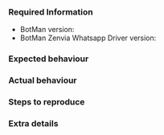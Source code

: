 <!-- If this is a feature request or idea, please remove all the text below this line before writing. -->

<!-- If this is a bug report or support request, please fill in the info below as accurately as you can. -->

### Required Information
<!-- Please enter exact version numbers, not just "latest" etc.! -->
- BotMan version:
- BotMan Zenvia Whatsapp Driver version:

### Expected behaviour
<!-- What SHOULD be happening? -->

### Actual behaviour
<!-- What IS happening? -->

### Steps to reproduce
<!-- Explain how to reproduce the issue -->

### Extra details
<!-- Please post any extra details that might help solve the issue (e.g. logs) -->
